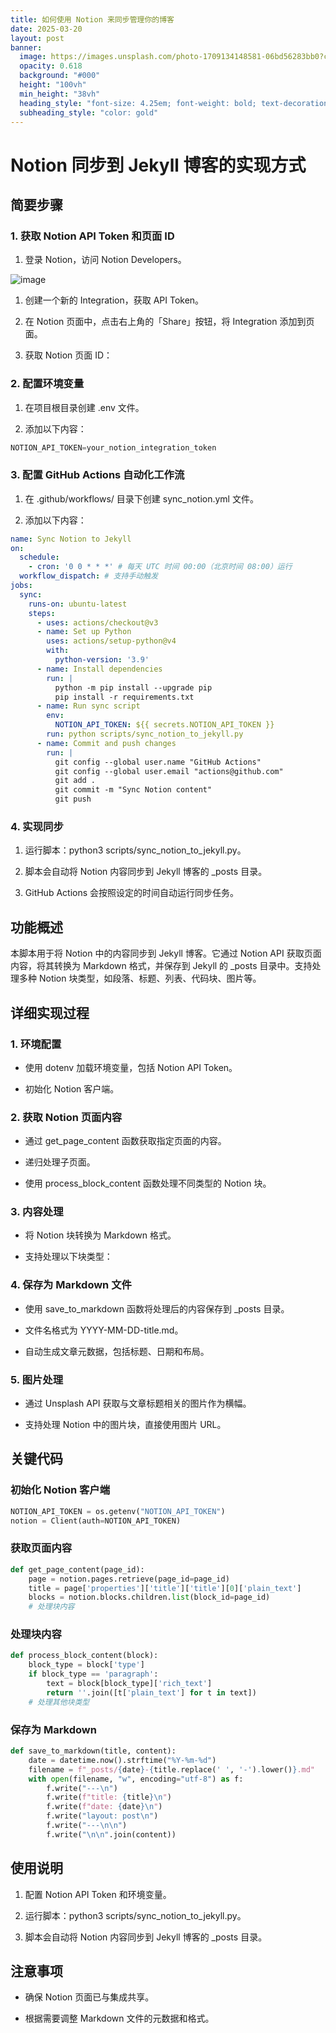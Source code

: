 ```yaml
---
title: 如何使用 Notion 来同步管理你的博客
date: 2025-03-20
layout: post
banner:
  image: https://images.unsplash.com/photo-1709134148581-06bd56283bb0?crop=entropy&cs=tinysrgb&fit=max&fm=jpg&ixid=M3w2OTIwMzJ8MHwxfHJhbmRvbXx8fHx8fHx8fDE3NDI0NzQzMDZ8&ixlib=rb-4.0.3&q=80&w=1080
  opacity: 0.618
  background: "#000"
  height: "100vh"
  min_height: "38vh"
  heading_style: "font-size: 4.25em; font-weight: bold; text-decoration: underline"
  subheading_style: "color: gold"
---
```


# Notion 同步到 Jekyll 博客的实现方式

## 简要步骤

### 1. 获取 Notion API Token 和页面 ID

1. 登录 Notion，访问 Notion Developers。

![image](https://prod-files-secure.s3.us-west-2.amazonaws.com/a7a0cc5a-89b9-4cda-8686-1fba0ca52f40/d19c1afe-dea5-4312-9333-786b0ba83054/image.png?X-Amz-Algorithm=AWS4-HMAC-SHA256&X-Amz-Content-Sha256=UNSIGNED-PAYLOAD&X-Amz-Credential=ASIAZI2LB4663GNDXW4X%2F20250320%2Fus-west-2%2Fs3%2Faws4_request&X-Amz-Date=20250320T123826Z&X-Amz-Expires=3600&X-Amz-Security-Token=IQoJb3JpZ2luX2VjEDQaCXVzLXdlc3QtMiJHMEUCIQDApoTHF0KiApfJ6Kg5UwrrxoRt250tpS%2B6Rhkpd4FcBgIgYWNotZhURvA%2BefdzHtII0jFvPfjSpbvZHngr2BqKb0wqiAQIjf%2F%2F%2F%2F%2F%2F%2F%2F%2F%2FARAAGgw2Mzc0MjMxODM4MDUiDG%2BfxogH9cZuHa%2BnsSrcA9%2FjP%2FVW1EjaybWQUaesjL3C9q3gT%2F8WLttPOWyI%2FEEAyO9ppQSUO1tNoIqO3CP4FbijDG%2FFdKxbptXmgSiX8dEVWB%2BFTLVsA6mFZZHGtZQ4PkzvNLTTiMUYxgzeusMckfomWULP44qIvCtpGdxQTtBuz64%2B5z2jW3PkFwhqSrlK6UNIR%2B2D9ivJ4oXgNGp5YmNwwdPvoultSJxbCvdXFQIW0Rrvsw8SAqsy5F4EkoMcqY2hJzKZH8wA%2Bs%2F62K2KJfbT1c%2FJi2xEmJ7NMqoPAFf77pSGZNT05vY8VCA64n5c61F0y3Zj%2FJ2CoKpcB5Lqo9P3gZVy4bLXwi8z7jN5ZM1fWe5z6Oy3z6%2FBQ3AWYC5aboSqa7QIyOdsWeEWO4wowIeuElRcdnSsrw9VAr0yOsIrCZnQMuCixktBAKBOUVaI7HxKA5Axhfu26MFOw3%2Fw7R56ail5Hd2B7dwiKBhMZC%2BoyptE7b3sNfIUos%2FeFN9hI4QBDFVX%2B1Rr3l63G%2Bkjw94Cs5Uiwbq%2FZlOihR9kSENn%2B3JPZ4mzmMcE%2B8nqWgxSmRnqTsupAfXb2DVaTEhcDW7nsff%2FkfHZWzaOVMe8cpSC8POwPMzNFrYmsoFRwDb82sBClgtngBmEONO6MKiG8L4GOqUBP9FXVvYgxY1mRz%2FHQr%2Box%2FEKDe%2BZhwTsOmZNxa6VAVW6gzXXn%2FKt2pzByswjP%2FjkiNyXudf%2F0yUJRO%2FGXB4NJ7sdt3vZEgF3qTopnssZxezu1MXc6Mm95TrEVo2elWQfNMX5NLbkZsCdVUULwk4hgnNOvllqS2EIfG1F8Kqf4Cz6ZBUM4lnzKMCmKniTVRlsPmAH8XFGAiUToooKVZkRQa3ACV6a&X-Amz-Signature=59ba7f3b98cebdb82f6aa211b3c739bcdad6c0b76edcfe3dad118c526d6a41b7&X-Amz-SignedHeaders=host&x-id=GetObject)

1. 创建一个新的 Integration，获取 API Token。

1. 在 Notion 页面中，点击右上角的「Share」按钮，将 Integration 添加到页面。

1. 获取 Notion 页面 ID：


### 2. 配置环境变量

1. 在项目根目录创建 .env 文件。

1. 添加以下内容：

```javascript
NOTION_API_TOKEN=your_notion_integration_token
```

### 3. 配置 GitHub Actions 自动化工作流

1. 在 .github/workflows/ 目录下创建 sync_notion.yml 文件。

1. 添加以下内容：

```yaml
name: Sync Notion to Jekyll
on:
  schedule:
    - cron: '0 0 * * *' # 每天 UTC 时间 00:00（北京时间 08:00）运行
  workflow_dispatch: # 支持手动触发
jobs:
  sync:
    runs-on: ubuntu-latest
    steps:
      - uses: actions/checkout@v3
      - name: Set up Python
        uses: actions/setup-python@v4
        with:
          python-version: '3.9'
      - name: Install dependencies
        run: |
          python -m pip install --upgrade pip
          pip install -r requirements.txt
      - name: Run sync script
        env:
          NOTION_API_TOKEN: ${{ secrets.NOTION_API_TOKEN }}
        run: python scripts/sync_notion_to_jekyll.py
      - name: Commit and push changes
        run: |
          git config --global user.name "GitHub Actions"
          git config --global user.email "actions@github.com"
          git add .
          git commit -m "Sync Notion content"
          git push
```

### 4. 实现同步

1. 运行脚本：python3 scripts/sync_notion_to_jekyll.py。

1. 脚本会自动将 Notion 内容同步到 Jekyll 博客的 _posts 目录。

1. GitHub Actions 会按照设定的时间自动运行同步任务。

## 功能概述

本脚本用于将 Notion 中的内容同步到 Jekyll 博客。它通过 Notion API 获取页面内容，将其转换为 Markdown 格式，并保存到 Jekyll 的 _posts 目录中。支持处理多种 Notion 块类型，如段落、标题、列表、代码块、图片等。

## 详细实现过程

### 1. 环境配置

- 使用 dotenv 加载环境变量，包括 Notion API Token。

- 初始化 Notion 客户端。

### 2. 获取 Notion 页面内容

- 通过 get_page_content 函数获取指定页面的内容。

- 递归处理子页面。

- 使用 process_block_content 函数处理不同类型的 Notion 块。

### 3. 内容处理

- 将 Notion 块转换为 Markdown 格式。

- 支持处理以下块类型：


### 4. 保存为 Markdown 文件

- 使用 save_to_markdown 函数将处理后的内容保存到 _posts 目录。

- 文件名格式为 YYYY-MM-DD-title.md。

- 自动生成文章元数据，包括标题、日期和布局。

### 5. 图片处理

- 通过 Unsplash API 获取与文章标题相关的图片作为横幅。

- 支持处理 Notion 中的图片块，直接使用图片 URL。

## 关键代码

### 初始化 Notion 客户端

```python
NOTION_API_TOKEN = os.getenv("NOTION_API_TOKEN")
notion = Client(auth=NOTION_API_TOKEN)
```

### 获取页面内容

```python
def get_page_content(page_id):
    page = notion.pages.retrieve(page_id=page_id)
    title = page['properties']['title']['title'][0]['plain_text']
    blocks = notion.blocks.children.list(block_id=page_id)
    # 处理块内容
```

### 处理块内容

```python
def process_block_content(block):
    block_type = block['type']
    if block_type == 'paragraph':
        text = block[block_type]['rich_text']
        return ''.join([t['plain_text'] for t in text])
    # 处理其他块类型
```

### 保存为 Markdown

```python
def save_to_markdown(title, content):
    date = datetime.now().strftime("%Y-%m-%d")
    filename = f"_posts/{date}-{title.replace(' ', '-').lower()}.md"
    with open(filename, "w", encoding="utf-8") as f:
        f.write("---\n")
        f.write(f"title: {title}\n")
        f.write(f"date: {date}\n")
        f.write("layout: post\n")
        f.write("---\n\n")
        f.write("\n\n".join(content))
```

## 使用说明

1. 配置 Notion API Token 和环境变量。

1. 运行脚本：python3 scripts/sync_notion_to_jekyll.py。

1. 脚本会自动将 Notion 内容同步到 Jekyll 博客的 _posts 目录。

## 注意事项

- 确保 Notion 页面已与集成共享。

- 根据需要调整 Markdown 文件的元数据和格式。
